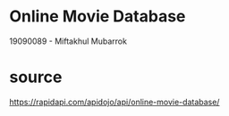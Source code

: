 # Online Movie Database
19090089 - Miftakhul Mubarrok
# source
https://rapidapi.com/apidojo/api/online-movie-database/
